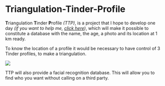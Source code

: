 # Triangulation-Tinder-Profile

**T**riangulation **T**inder **P**rofile *(TTP)*, is a project that I hope to develop one day *(if you want to help me, [click here](https://github.com/Game-K-Hack/Triangulation-Tinder-Profile/issues/1))*, which will make it possible to constitute a database with the name, the age, a photo and its location at 1 km ready.

To know the location of a profile it would be necessary to have control of 3 Tinder profiles, to make a triangulation.

![](https://www.researchgate.net/publication/264871424/figure/fig1/AS:392227860828161@1470525817134/Triangulation-based-Localization.png)

TTP will also provide a facial recognition database. This will allow you to find who you want without calling on a third party.
